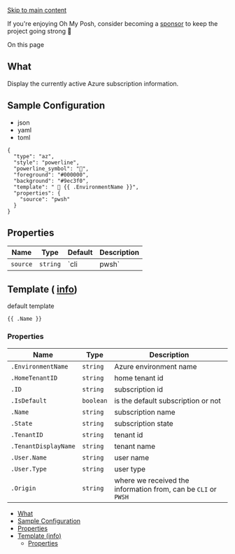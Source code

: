 [Skip to main content](https://ohmyposh.dev/docs/segments/cloud/az#__docusaurus_skipToContent_fallback)

If you're enjoying Oh My Posh, consider becoming a [sponsor](https://github.com/sponsors/JanDeDobbeleer) to keep the project going strong 💪

On this page

## What [​](https://ohmyposh.dev/docs/segments/cloud/az\#what "Direct link to What")

Display the currently active Azure subscription information.

## Sample Configuration [​](https://ohmyposh.dev/docs/segments/cloud/az\#sample-configuration "Direct link to Sample Configuration")

- json
- yaml
- toml

```codeBlockLines_e6Vv
{
  "type": "az",
  "style": "powerline",
  "powerline_symbol": "",
  "foreground": "#000000",
  "background": "#9ec3f0",
  "template": "  {{ .EnvironmentName }}",
  "properties": {
    "source": "pwsh"
  }
}

```

## Properties [​](https://ohmyposh.dev/docs/segments/cloud/az\#properties "Direct link to Properties")

| Name | Type | Default | Description |
| --- | --- | --- | --- |
| `source` | `string` | `cli|pwsh` | sources to get subscription information from. Can be any of the following values, joined by `|` to loop multiple sources for context. <br>- `cli`: fetch the information from the CLI config<br>- `pwsh`: fetch the information from the PowerShell Module config |

## Template ( [info](https://ohmyposh.dev/docs/configuration/templates)) [​](https://ohmyposh.dev/docs/segments/cloud/az\#template-info "Direct link to template-info")

default template

```codeBlockLines_e6Vv
{{ .Name }}

```

### Properties [​](https://ohmyposh.dev/docs/segments/cloud/az\#properties-1 "Direct link to Properties")

| Name | Type | Description |
| --- | --- | --- |
| `.EnvironmentName` | `string` | Azure environment name |
| `.HomeTenantID` | `string` | home tenant id |
| `.ID` | `string` | subscription id |
| `.IsDefault` | `boolean` | is the default subscription or not |
| `.Name` | `string` | subscription name |
| `.State` | `string` | subscription state |
| `.TenantID` | `string` | tenant id |
| `.TenantDisplayName` | `string` | tenant name |
| `.User.Name` | `string` | user name |
| `.User.Type` | `string` | user type |
| `.Origin` | `string` | where we received the information from, can be `CLI` or `PWSH` |

- [What](https://ohmyposh.dev/docs/segments/cloud/az#what)
- [Sample Configuration](https://ohmyposh.dev/docs/segments/cloud/az#sample-configuration)
- [Properties](https://ohmyposh.dev/docs/segments/cloud/az#properties)
- [Template (info)](https://ohmyposh.dev/docs/segments/cloud/az#template-info)
  - [Properties](https://ohmyposh.dev/docs/segments/cloud/az#properties-1)